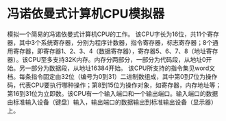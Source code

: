 # 冯诺依曼式计算机CPU模拟器
模拟一个简易的冯诺依曼式计算机CPU的工作。
该CPU字长为16位，共11个寄存器，其中3个系统寄存器，分别为程序计数器，指令寄存器，标志寄存器；8个通用寄存器，即寄存器1、2、3、4（数据寄存器），寄存器5、6、7、8（地址寄存器）。该CPU至多支持32K内存。内存分两部分，一部分为代码段，从地址0开始。另一部分为数据段，从地址16384开始。
该CPU所支持的指令集见word文档。每条指令固定由32位（编号为0到31）二进制数组成，其中第0到7位为操作码，代表CPU要执行哪种操作；第8到15位为操作对象，如寄存器，内存地址等；第16到31位为立即数。该CPU有一个输入端口和一个输出端口。输入端口的数据由标准输入设备（键盘）输入，输出端口的数据输出到标准输出设备（显示器）上。
